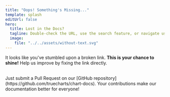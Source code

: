 ```yaml
---
title: "Oops! Something's Missing..."
template: splash
editUrl: false
hero:
  title: Lost in the Docs?
  tagline: Double-check the URL, use the search feature, or navigate using the menu above.
  image:
    file: "../../assets/without-text.svg"
---
```


It looks like you've stumbled upon a broken link. **This is your chance to shine!**
Help us improve by fixing the link directly.

<br />
Just submit a Pull Request on our [GitHub repository](https://github.com/truecharts/chart-docs).
Your contributions make our documentation better for everyone!
